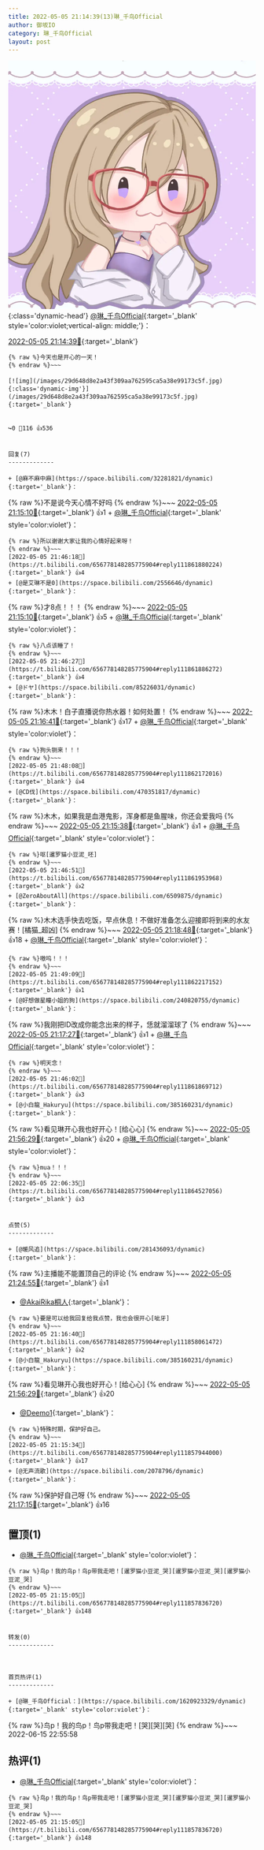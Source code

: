 ```yaml
---
title: 2022-05-05 21:14:39(13)琳_千鸟Official
author: 御坂IO
category: 琳_千鸟Official
layout: post
---
```


![img](/images/c0a88f85ebd0d056f37b114e0748e69556c8b488.jpg){:class='dynamic-head'}
[@琳_千鸟Official](https://space.bilibili.com/1620923329/dynamic){:target='_blank' style='color:violet;vertical-align: middle;'}：

[2022-05-05 21:14:39🔗](https://t.bilibili.com/656778148285775904){:target='_blank'}

~~~
{% raw %}今天也是开心的一天！
{% endraw %}~~~

[![img](/images/29d648d8e2a43f309aa762595ca5a38e99173c5f.jpg){:class='dynamic-img'}](/images/29d648d8e2a43f309aa762595ca5a38e99173c5f.jpg){:target='_blank'}


↪️0 💬116 👍536


回复(7)
-------------

+ [@麻不麻中麻](https://space.bilibili.com/32281821/dynamic){:target='_blank'}：
~~~
{% raw %}不是说今天心情不好吗
{% endraw %}~~~
[2022-05-05 21:15:10🔗](https://t.bilibili.com/656778148285775904#reply111857898912){:target='_blank'} 👍1
    + [@琳_千鸟Official](https://space.bilibili.com/1620923329/dynamic){:target='_blank' style='color:violet'}：
~~~
{% raw %}所以谢谢大家让我的心情好起来呀！
{% endraw %}~~~
[2022-05-05 21:46:18🔗](https://t.bilibili.com/656778148285775904#reply111861880224){:target='_blank'} 👍4
+ [@是艾琳不是0](https://space.bilibili.com/2556646/dynamic){:target='_blank'}：
~~~
{% raw %}才8点！！！
{% endraw %}~~~
[2022-05-05 21:15:10🔗](https://t.bilibili.com/656778148285775904#reply111857899472){:target='_blank'} 👍5
    + [@琳_千鸟Official](https://space.bilibili.com/1620923329/dynamic){:target='_blank' style='color:violet'}：
~~~
{% raw %}八点该睡了！
{% endraw %}~~~
[2022-05-05 21:46:27🔗](https://t.bilibili.com/656778148285775904#reply111861886272){:target='_blank'} 👍4
+ [@ドヤ](https://space.bilibili.com/85226031/dynamic){:target='_blank'}：
~~~
{% raw %}木木！白子直播说你热水器！如何处置！
{% endraw %}~~~
[2022-05-05 21:16:41🔗](https://t.bilibili.com/656778148285775904#reply111858061760){:target='_blank'} 👍17
    + [@琳_千鸟Official](https://space.bilibili.com/1620923329/dynamic){:target='_blank' style='color:violet'}：
~~~
{% raw %}狗头铡来！！！
{% endraw %}~~~
[2022-05-05 21:48:08🔗](https://t.bilibili.com/656778148285775904#reply111862172016){:target='_blank'} 👍4
+ [@CD伐](https://space.bilibili.com/470351817/dynamic){:target='_blank'}：
~~~
{% raw %}木木，如果我是血港鬼影，浑身都是鱼腥味，你还会爱我吗
{% endraw %}~~~
[2022-05-05 21:15:38🔗](https://t.bilibili.com/656778148285775904#reply111858080576){:target='_blank'} 👍1
    + [@琳_千鸟Official](https://space.bilibili.com/1620923329/dynamic){:target='_blank' style='color:violet'}：
~~~
{% raw %}呕[暹罗猫小豆泥_呸]
{% endraw %}~~~
[2022-05-05 21:46:51🔗](https://t.bilibili.com/656778148285775904#reply111861953968){:target='_blank'} 👍2
+ [@ZeroAboutAll](https://space.bilibili.com/6509875/dynamic){:target='_blank'}：
~~~
{% raw %}木木选手快去吃饭，早点休息！不做好准备怎么迎接即将到来的水友赛！[橘猫_超凶]
{% endraw %}~~~
[2022-05-05 21:18:48🔗](https://t.bilibili.com/656778148285775904#reply111858305776){:target='_blank'} 👍18
    + [@琳_千鸟Official](https://space.bilibili.com/1620923329/dynamic){:target='_blank' style='color:violet'}：
~~~
{% raw %}嗷呜！！！
{% endraw %}~~~
[2022-05-05 21:49:09🔗](https://t.bilibili.com/656778148285775904#reply111862217152){:target='_blank'} 👍1
+ [@好想做星瞳小姐的狗](https://space.bilibili.com/240820755/dynamic){:target='_blank'}：
~~~
{% raw %}我刚把ID改成你能念出来的样子，恁就溜溜球了
{% endraw %}~~~
[2022-05-05 21:17:27🔗](https://t.bilibili.com/656778148285775904#reply111858323024){:target='_blank'} 👍1
    + [@琳_千鸟Official](https://space.bilibili.com/1620923329/dynamic){:target='_blank' style='color:violet'}：
~~~
{% raw %}明天念！
{% endraw %}~~~
[2022-05-05 21:46:02🔗](https://t.bilibili.com/656778148285775904#reply111861869712){:target='_blank'} 👍3
+ [@小白龍_Hakuryu](https://space.bilibili.com/385160231/dynamic){:target='_blank'}：
~~~
{% raw %}看见琳开心我也好开心！[给心心]
{% endraw %}~~~
[2022-05-05 21:56:29🔗](https://t.bilibili.com/656778148285775904#reply111863119296){:target='_blank'} 👍20
    + [@琳_千鸟Official](https://space.bilibili.com/1620923329/dynamic){:target='_blank' style='color:violet'}：
~~~
{% raw %}mua！！！
{% endraw %}~~~
[2022-05-05 22:06:35🔗](https://t.bilibili.com/656778148285775904#reply111864527056){:target='_blank'} 👍3


点赞(5)
-------------

+ [@暖风追](https://space.bilibili.com/281436093/dynamic){:target='_blank'}：
~~~
{% raw %}主播能不能置顶自己的评论
{% endraw %}~~~
[2022-05-05 21:24:55🔗](https://t.bilibili.com/656778148285775904#reply111859113952){:target='_blank'} 👍1
+ [@AkaiRika桐人](https://space.bilibili.com/57249810/dynamic){:target='_blank'}：
~~~
{% raw %}要是可以给我回复给我点赞，我也会很开心[呲牙]
{% endraw %}~~~
[2022-05-05 21:16:40🔗](https://t.bilibili.com/656778148285775904#reply111858061472){:target='_blank'} 👍2
+ [@小白龍_Hakuryu](https://space.bilibili.com/385160231/dynamic){:target='_blank'}：
~~~
{% raw %}看见琳开心我也好开心！[给心心]
{% endraw %}~~~
[2022-05-05 21:56:29🔗](https://t.bilibili.com/656778148285775904#reply111863119296){:target='_blank'} 👍20
+ [@Deemo1](https://space.bilibili.com/259866957/dynamic){:target='_blank'}：
~~~
{% raw %}特殊时期，保护好自己。
{% endraw %}~~~
[2022-05-05 21:15:34🔗](https://t.bilibili.com/656778148285775904#reply111857944000){:target='_blank'} 👍17
+ [@无声流歌](https://space.bilibili.com/2078796/dynamic){:target='_blank'}：
~~~
{% raw %}保护好自己呀
{% endraw %}~~~
[2022-05-05 21:17:15🔗](https://t.bilibili.com/656778148285775904#reply111858153216){:target='_blank'} 👍16


置顶(1)
-------------

+ [@琳_千鸟Official](https://space.bilibili.com/1620923329/dynamic){:target='_blank' style='color:violet'}：
~~~
{% raw %}鸟p！我的鸟p！鸟p带我走吧！[暹罗猫小豆泥_哭][暹罗猫小豆泥_哭][暹罗猫小豆泥_哭]
{% endraw %}~~~
[2022-05-05 21:15:05🔗](https://t.bilibili.com/656778148285775904#reply111857836720){:target='_blank'} 👍148


转发(0)
-------------



首页热评(1)
-------------

+ [@琳_千鸟Official：](https://space.bilibili.com/1620923329/dynamic){:target='_blank' style='color:violet'}：
~~~
{% raw %}鸟p！我的鸟p！鸟p带我走吧！[哭][哭][哭]
{% endraw %}~~~
2022-06-15 22:55:58


热评(1)
-------------

+ [@琳_千鸟Official](https://space.bilibili.com/1620923329/dynamic){:target='_blank' style='color:violet'}：
~~~
{% raw %}鸟p！我的鸟p！鸟p带我走吧！[暹罗猫小豆泥_哭][暹罗猫小豆泥_哭][暹罗猫小豆泥_哭]
{% endraw %}~~~
[2022-05-05 21:15:05🔗](https://t.bilibili.com/656778148285775904#reply111857836720){:target='_blank'} 👍148



